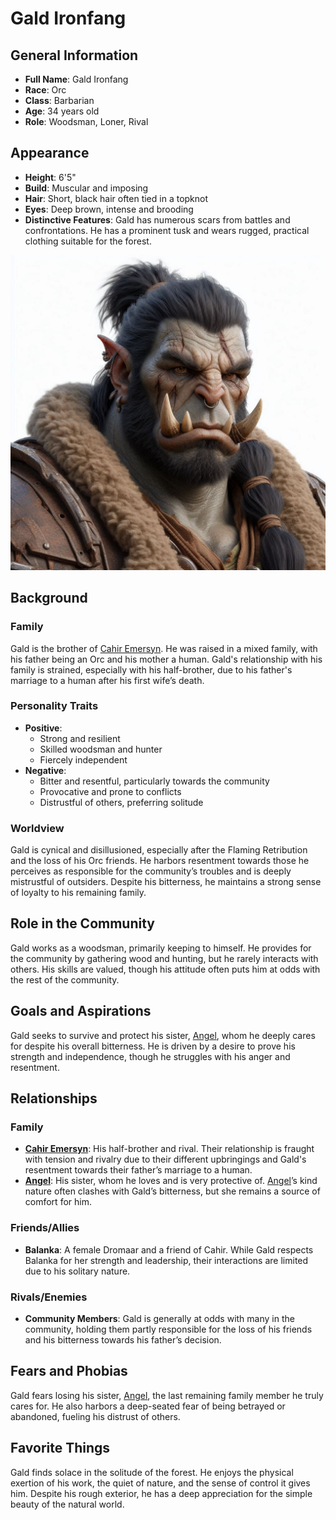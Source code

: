 # Gald Ironfang

## General Information
- **Full Name**: Gald Ironfang
- **Race**: Orc
- **Class**: Barbarian
- **Age**: 34 years old
- **Role**: Woodsman, Loner, Rival

## Appearance
- **Height**: 6'5"
- **Build**: Muscular and imposing
- **Hair**: Short, black hair often tied in a topknot
- **Eyes**: Deep brown, intense and brooding
- **Distinctive Features**: Gald has numerous scars from battles and confrontations. He has a prominent tusk and wears rugged, practical clothing suitable for the forest.

![Gald](../../assets/Gald.jpg)

## Background

### Family
Gald is the brother of [Cahir Emersyn](../../Crown-of-the-Immortals/PCs/Cahir-Emersyn.md). He was raised in a mixed family, with his father being an Orc and his mother a human. Gald's relationship with his family is strained, especially with his half-brother, due to his father's marriage to a human after his first wife’s death.

### Personality Traits
- **Positive**:
  - Strong and resilient
  - Skilled woodsman and hunter
  - Fiercely independent
- **Negative**:
  - Bitter and resentful, particularly towards the community
  - Provocative and prone to conflicts
  - Distrustful of others, preferring solitude

### Worldview
Gald is cynical and disillusioned, especially after the Flaming Retribution and the loss of his Orc friends. He harbors resentment towards those he perceives as responsible for the community’s troubles and is deeply mistrustful of outsiders. Despite his bitterness, he maintains a strong sense of loyalty to his remaining family.

## Role in the Community
Gald works as a woodsman, primarily keeping to himself. He provides for the community by gathering wood and hunting, but he rarely interacts with others. His skills are valued, though his attitude often puts him at odds with the rest of the community.

## Goals and Aspirations
Gald seeks to survive and protect his sister, [Angel](Angel.md), whom he deeply cares for despite his overall bitterness. He is driven by a desire to prove his strength and independence, though he struggles with his anger and resentment.

## Relationships

### Family
- **[Cahir Emersyn](../../Crown-of-the-Immortals/PCs/Cahir-Emersyn.md)**: His half-brother and rival. Their relationship is fraught with tension and rivalry due to their different upbringings and Gald's resentment towards their father’s marriage to a human.
- **[Angel](Angel.md)**: His sister, whom he loves and is very protective of. [Angel](Angel.md)’s kind nature often clashes with Gald’s bitterness, but she remains a source of comfort for him.

### Friends/Allies
- **Balanka**: A female Dromaar and a friend of Cahir. While Gald respects Balanka for her strength and leadership, their interactions are limited due to his solitary nature.

### Rivals/Enemies
- **Community Members**: Gald is generally at odds with many in the community, holding them partly responsible for the loss of his friends and his bitterness towards his father’s decision.

## Fears and Phobias
Gald fears losing his sister, [Angel](Angel.md), the last remaining family member he truly cares for. He also harbors a deep-seated fear of being betrayed or abandoned, fueling his distrust of others.

## Favorite Things
Gald finds solace in the solitude of the forest. He enjoys the physical exertion of his work, the quiet of nature, and the sense of control it gives him. Despite his rough exterior, he has a deep appreciation for the simple beauty of the natural world.